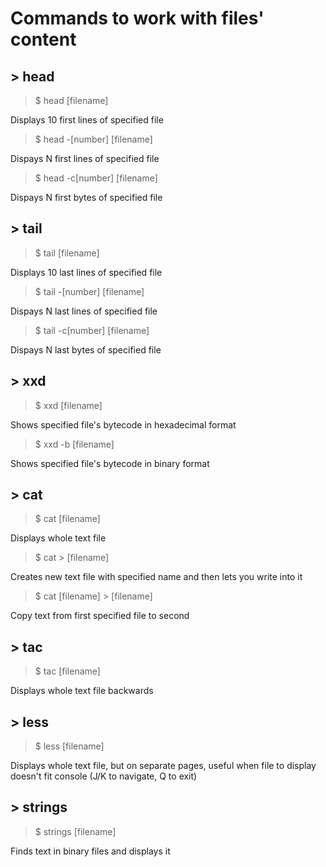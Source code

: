 # Commands to work with files' content
## \> head
> $ head [filename]

Displays 10 first lines of specified file

> $ head -[number] [filename]

Dispays N first lines of specified file

> $ head -c[number] [filename]

Dispays N first bytes of specified file

## \> tail
> $ tail [filename]

Displays 10 last lines of specified file

> $ tail -[number] [filename]

Dispays N last lines of specified file

> $ tail -c[number] [filename]

Dispays N last bytes of specified file

## \> xxd
> $ xxd [filename]

Shows specified file's bytecode in hexadecimal format

> $ xxd -b [filename]

Shows specified file's bytecode in binary format

## \> cat
> $ cat [filename]

Displays whole text file

> $ cat > [filename]

Creates new text file with specified name and then lets you write into it

> $ cat [filename] > [filename]

Copy text from first specified file to second

## \> tac
> $ tac [filename]

Displays whole text file backwards

## \> less
> $ less [filename]

Displays whole text file, but on separate pages, useful when file to display doesn't fit console (J/K to navigate, Q to exit)

## \> strings
> $ strings [filename]

Finds text in binary files and displays it